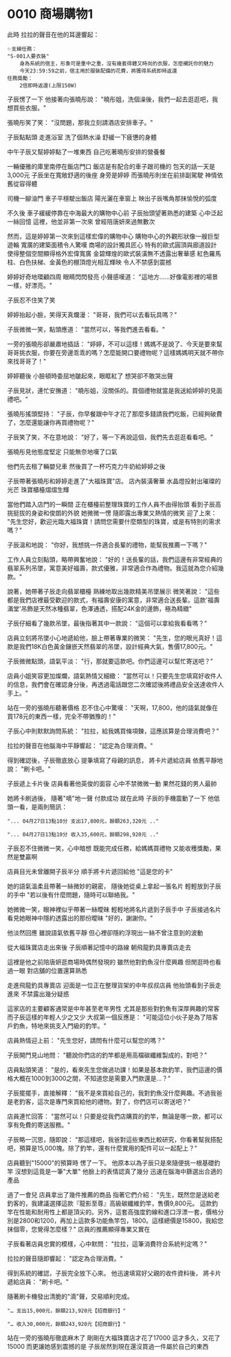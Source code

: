 # 0010 商場購物1

此時
拉拉的聲音在他的耳邊響起：

```
✨支線任務：
"S-001人要衣裝"
    身為系統的宿主，形象可是重中之重，沒有幾套得體又時尚的衣服，怎麼襯託你的魅力
    今天23:59:59之前，宿主用於服裝配備的花費，將獲得系統即時返還
任務獎勵：
    2倍即時返還(上限150W)
```

子辰愣了一下
他接著向張曉彤說：
"曉彤姐，洗個澡後，我們一起去逛逛吧，我想買些衣服。"

張曉彤笑了笑：
"沒問題，那我立刻請酒店安排車子。"

子辰點點頭
走進浴室
洗了個熱水澡
舒緩一下疲憊的身體

中午子辰又幫婷婷點了一堆東西
自己吃著曉彤安排的營養餐

一輛優雅的庫里南停在飯店門口
飯店是有配合的車子跟司機的
包天的話一天是 3,000元
子辰坐在寬敞舒適的後座
身旁是婷婷
而張曉彤則坐在前排副駕駛
神情依舊從容得體

司機一腳油門
車子平穩駛出飯店
陽光灑在車窗上
映出子辰嘴角那抹愉悅的弧度

不久後
車子緩緩停靠在中海最大的購物中心前
子辰抬頭望著熟悉的建築
心中泛起一絲回憶
這裡，他並非第一次來
曾經陪唐妍來過無數次

然而，這是婷婷第一次來到這樣宏偉的購物中心
購物中心的外觀形狀像一艘巨型遊輪
寬廣的建築面積令人驚嘆
商場的設計獨具匠心
特有的歐式圓頂與廊道設計
使得整個空間顯得格外宏偉寬廣
金碧輝煌的歐式裝潢無不透露出奢華感
紅色羅馬柱、白色扶梯、金黃色的棚頂燈光相互輝映
令人不禁感到震撼

婷婷好奇地環顧四周
眼睛閃閃發亮
小聲感嘆道：
"這地方……好像電影裡的場景一樣，好漂亮。"

子辰忍不住笑了笑

婷婷抬起小臉，笑得天真爛漫：
"哥哥，我們可以去看玩具嗎？"

子辰微微一笑，點頭應道：
"當然可以，等我們進去看看。"

一旁的張曉彤卻嚴肅地插話：
"婷婷，不可以這樣！媽媽不是說了、今天是要來幫哥哥挑衣服，你要在旁邊乖乖的嗎？怎麼能開口要禮物呢？這樣媽媽明天就不帶你來找哥哥了！"

婷婷聽後
小臉頓時委屈地皺起來，眼眶紅了
想哭卻不敢哭出聲

子辰見狀，連忙安撫道：
"曉彤姐，沒關係的。買個禮物就當是我送給婷婷的見面禮吧。"

張曉彤搖頭堅持：
"子辰，你早餐跟中午才花了那麼多錢請我們吃飯，已經夠破費了，怎麼還能讓你再買禮物呢？"

子辰笑了笑，不在意地說：
"好了，等一下再說這個，我們先去逛逛看看吧。"

張曉彤見他態度堅定
只能無奈地嘆了口氣

他們先去租了輛嬰兒車
然後買了一杯巧克力牛奶給婷婷之後

子辰帶著張曉彤和婷婷走進了"大福珠寶"店。
店內裝潢奢華
水晶燈投射出璀璨的光芒
珠寶櫃檯熠熠生輝

當他們踏入店門的一瞬間
正在櫃檯前整理珠寶的工作人員不由得抬頭
看到子辰高挑挺拔的身姿和俊朗的外貌
她微微一愣
隨即露出專業又熱情的微笑
迎了上來：
"先生您好，歡迎光臨大福珠寶！請問您需要什麼類型的珠寶，或是有特別的需求嗎？"

子辰溫和地說：
"你好，我想挑一件適合長輩的禮物，能幫我推薦一下嗎？"

工作人員立刻點頭，略帶興奮地說：
"好的！送長輩的話，我們這邊有非常經典的翡翠系列吊墜，寓意美好福壽，款式優雅，非常適合作為禮物。我這就為您介紹幾款。"

說著，她帶著子辰走向翡翠櫃檯
熟練地取出幾款精美吊墜展示
微笑著說：
"這些都是我們店裡最受歡迎的款式，有福壽安康的寓意，非常適合送長輩。這款'福壽滿堂'吊飾是天然冰種翡翠，色澤通透，搭配24K金的邊飾，極為精緻"

子辰仔細看了幾款吊墜，最後指著其中一款說：
"這個可以拿給我看看嗎？"

店員立刻將吊墜小心地遞給他，臉上帶著專業的微笑：
"先生，您的眼光真好！這款是我們18K白色黃金鑲嵌天然翡翠的吊墜，設計經典大氣，售價17,800元。"

子辰微微點頭，語氣平淡：
"行，那就要這款吧。你們這邊可以幫忙寄送吧？"

店員小姐笑容更加燦爛，語氣熱情又細緻：
"當然可以！只要先生您填寫好收件人的信息，我們會在確認身分後，再透過電話跟您二次確認後將禮品安全送達收件人手上。"

站在一旁的張曉彤聽著價格
忍不住心中驚嘆：
"天啊，17,800，他的語氣就像在買178元的東西一樣，完全不帶猶豫的！"

子辰心中則默默詢問系統：
"拉拉，給我媽買條項鍊，這應該算是合理消費吧？"

拉拉的聲音在他腦海中平靜響起：
"認定為合理消費。"

得到確認後，子辰徹底放心
提筆填寫了母親的訊息，
將卡片遞給店員
依舊平靜地說：
"刷卡吧。"

子辰遞上卡片後
店員看著他英俊的面容
心中不禁微微一動
果然花錢的男人最帥

她將卡刷過後，
隨著"嘀"地一聲
付款成功
就在此時
子辰的手機震動了一下
他低頭一看，是兩則簡訊：

`"... 04月27日13點10分 支出17,800元，餘額263,320元 .."`

`"... 04月27日13點10分 收入35,600元，餘額298,920元 .."`


子辰忍不住微微一笑，心中暗想
既能完成任務，給媽媽買禮物
又能收穫獎勵，果然是雙贏啊

店員目光未曾離開子辰半分
順手將卡片遞回給他
"這是您的卡"

她的語氣溫柔且帶著一絲微妙的親密，
隨後她從桌上拿起一張名片
輕輕放到子辰的手中
"若以後有什麼問題，隨時可以聯絡我。"

她微微一笑，眼神裡似乎帶著一絲曖昧
輕輕地將名片遞到子辰手中
子辰接過名片
看見她眼神中隱約透露出的那份曖昧
"好的，謝謝你。"

他淡然回應
雖說語氣依舊平靜
但心裡卻隱約浮現出一絲不曾注意到的波動

從大福珠寶店走出來後
子辰順著記憶中的路線
朝飛龍釣具專賣店走去

這裡是他之前陪唐妍逛商場時偶然發現的
雖然他對釣魚沒什麼興趣
但閒逛時也看過一眼
對店舖的位置還算熟悉

走進飛龍釣具專賣店
迎面是一位正在整理貨架的中年叔叔店員
他抬頭看到子辰走進來
不禁露出幾分疑惑

這家店的主要顧客通常是中年甚至老年男性
尤其是那些對釣魚有深厚興趣的常客
而子辰這樣的年輕人少之又少
大叔第一個反應是：
"可能這位小伙子是為了陪客戶釣魚，特地來挑支入門級的釣竿。"

店員熱情迎上前：
"先生您好，請問有什麼可以幫您的嗎？"

子辰開門見山地問：
"聽說你們店的釣竿都是用高檔碳纖維製成的，對吧？"

店員點頭笑道：
"是的，看來先生您做過功課！如果是基本款釣竿，我們這邊的價格大概在1000到3000之間，不知道您是需要入門款還是…？"

子辰擺擺手，直接解釋：
"我不是來買給自己的，我對釣魚沒什麼興趣。不過我爸是老釣客，這次是專門來買給他的禮物。對了，你們店可以寄送吧？"

店員連忙回答：
"當然可以！只要是從我們店購買的釣竿，無論是哪一款，都可以享有免費的寄送服務。"

子辰略一沉思，隨即說：
"那這樣吧，我爸對這些東西比較研究，你看著幫我搭配吧，預算是15,000塊。除了釣竿，還有什麼實用的配件可以一起配上？"

店員聽到"15000"的預算時
愣了一下。
他原本以為子辰只是來隨便挑一根基礎釣竿
沒想到這竟是一筆"大單"
他臉上的表情認真了幾分
迅速在腦海中篩選出合適的產品

過了一會兒
店員拿出了幾件推薦的商品
指著它們介紹：
"先生，既然您是送給老釣客的，我建議選擇這款『龍影至尊』高級碳纖維釣竿，售價9,800元。
這款釣竿在性能和耐用性上都是頂尖的。另外，這套高強度釣線和進口浮漂一套，價格分別是2800和1200，再加上這款多功能魚竿包，1800。這樣總價是15800，我給您抹個零，您覺得怎麼樣？"
店員的推薦顯得專業又實在

子辰看著店員忠實的模樣，心中默問：
"拉拉，這筆消費符合系統判定嗎？"

拉拉的聲音隨即響起：
"認定為合理消費。"

得到系統的確認，子辰完全放下心來。
他迅速填寫好父親的收件資料後，
將卡片遞給店員：
"刷卡吧。"

隨著刷卡機發出清脆的"滴"聲，交易順利完成。

`"… 支出15,000元，餘額213,920元【招商銀行】"`

`"… 收入30,000元，餘額243,920元【招商銀行】"`

站在一旁的張曉彤徹底麻木了
剛剛在大福珠寶店才花了17000
這才多久，又花了15000
而更讓她感到震撼的是
子辰居然到現在還沒買過一件屬於自己的東西